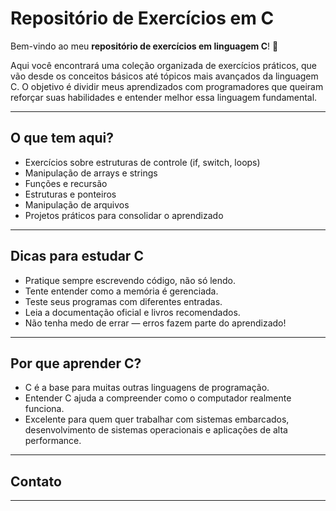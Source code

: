 # Repositório de Exercícios em C

Bem-vindo ao meu **repositório de exercícios em linguagem C**! 🎉

Aqui você encontrará uma coleção organizada de exercícios práticos, que vão desde os conceitos básicos até tópicos mais avançados da linguagem C. O objetivo é dividir meus aprendizados com programadores que queiram reforçar suas habilidades e entender melhor essa linguagem fundamental.

---

## O que tem aqui?

- Exercícios sobre estruturas de controle (if, switch, loops)
- Manipulação de arrays e strings
- Funções e recursão
- Estruturas e ponteiros
- Manipulação de arquivos
- Projetos práticos para consolidar o aprendizado

---

## Dicas para estudar C

- Pratique sempre escrevendo código, não só lendo.
- Tente entender como a memória é gerenciada.
- Teste seus programas com diferentes entradas.
- Leia a documentação oficial e livros recomendados.
- Não tenha medo de errar — erros fazem parte do aprendizado!

---

## Por que aprender C?

- C é a base para muitas outras linguagens de programação.
- Entender C ajuda a compreender como o computador realmente funciona.
- Excelente para quem quer trabalhar com sistemas embarcados, desenvolvimento de sistemas operacionais e aplicações de alta performance.

---

## Contato



---
